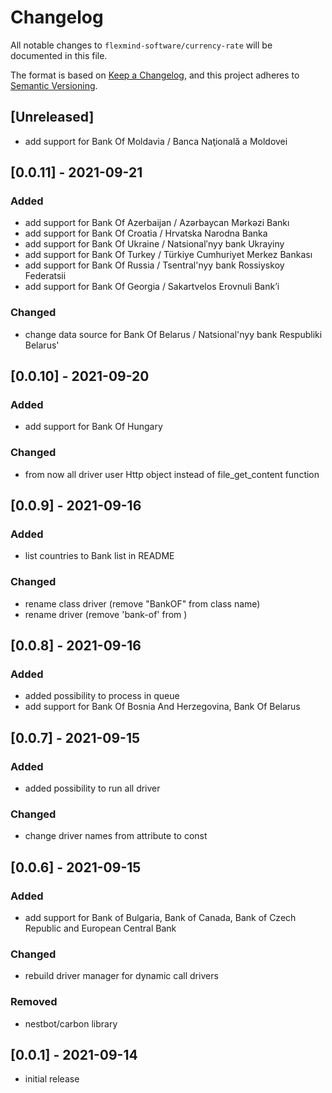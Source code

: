 # Changelog

All notable changes to `flexmind-software/currency-rate` will be documented in this file.

The format is based on [Keep a Changelog](https://keepachangelog.com/en/1.0.0/),
and this project adheres to [Semantic Versioning](https://semver.org/spec/v2.0.0.html).

## [Unreleased]
- add support for Bank Of Moldavia / Banca Naţională a Moldovei

## [0.0.11] - 2021-09-21

### Added
- add support for Bank Of Azerbaijan / Azərbaycan Mərkəzi Bankı
- add support for Bank Of Croatia / Hrvatska Narodna Banka
- add support for Bank Of Ukraine / Natsionalʹnyy bank Ukrayiny
- add support for Bank Of Turkey / Türkiye Cumhuriyet Merkez Bankası
- add support for Bank Of Russia / Tsentral'nyy bank Rossiyskoy Federatsii
- add support for Bank Of Georgia / Sakartvelos Erovnuli Bank’i

### Changed
- change data source for Bank Of Belarus / Natsional'nyy bank Respubliki Belarus'

## [0.0.10] - 2021-09-20

### Added
- add support for Bank Of Hungary

### Changed
- from now all driver user Http object instead of file_get_content function

## [0.0.9] - 2021-09-16

### Added
- list countries to Bank list in README

### Changed
- rename class driver (remove "BankOF" from class name)
- rename driver (remove 'bank-of' from )


## [0.0.8] - 2021-09-16

### Added
- added possibility to process in queue
- add support for Bank Of Bosnia And Herzegovina, Bank Of Belarus

## [0.0.7] - 2021-09-15

### Added
- added possibility to run all driver

### Changed
- change driver names from attribute to const

## [0.0.6] - 2021-09-15

### Added
- add support for Bank of Bulgaria, Bank of Canada, Bank of Czech Republic and European Central Bank

### Changed
- rebuild driver manager for dynamic call drivers

### Removed
- nestbot/carbon library

## [0.0.1] - 2021-09-14

- initial release
